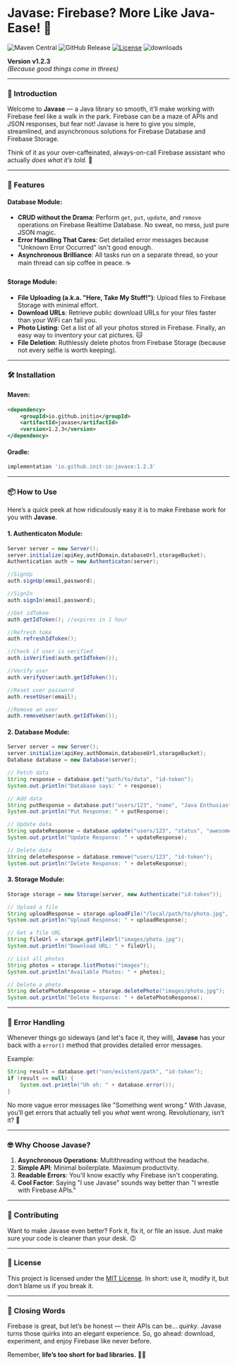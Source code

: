 # Javase: Firebase? More Like Java-Ease! 🚀  
![Maven Central](https://img.shields.io/maven-central/v/io.github.init-io/javase.svg?label=Maven%20Central)
![GitHub Release](https://img.shields.io/github/v/release/init-io/Javase?label=release)
[![License](https://img.shields.io/github/license/init-io/Javase)](LICENSE)
![downloads](https://img.shields.io/badge/downloads-1k%2Fmonth-brightgreen)

**Version v1.2.3**  
*(Because good things come in threes)*  

---

### 📜 Introduction  
Welcome to **Javase** — a Java library so smooth, it’ll make working with Firebase feel like a walk in the park. Firebase can be a maze of APIs and JSON responses, but fear not! Javase is here to give you simple, streamlined, and asynchronous solutions for Firebase Database and Firebase Storage.

Think of it as your over-caffeinated, always-on-call Firebase assistant who actually *does what it’s told*. 🙌

---

### 🚀 Features  
#### Database Module:
- **CRUD without the Drama**: Perform `get`, `put`, `update`, and `remove` operations on Firebase Realtime Database. No sweat, no mess, just pure JSON magic.
- **Error Handling That Cares**: Get detailed error messages because "Unknown Error Occurred" isn't good enough.
- **Asynchronous Brilliance**: All tasks run on a separate thread, so your main thread can sip coffee in peace. ☕

#### Storage Module:
- **File Uploading (a.k.a. "Here, Take My Stuff!")**: Upload files to Firebase Storage with minimal effort.
- **Download URLs**: Retrieve public download URLs for your files faster than your WiFi can fail you.
- **Photo Listing**: Get a list of all your photos stored in Firebase. Finally, an easy way to inventory your cat pictures. 🐱
- **File Deletion**: Ruthlessly delete photos from Firebase Storage (because not every selfie is worth keeping).

---

### 🛠️ Installation  

#### Maven:
```xml
<dependency>
    <groupId>io.github.initio</groupId>
    <artifactId>javase</artifactId>
    <version>1.2.3</version>
</dependency>
```

#### Gradle:
```groovy
implementation 'io.github.init-io:javase:1.2.3'
```

---

### 📦 How to Use  
Here’s a quick peek at how ridiculously easy it is to make Firebase work for you with **Javase**.

#### 1. **Authenticaton Module**:
```java
Server server = new Server();
server.initialize(apiKey,authDomain,databaseUrl,storageBucket);
Authentication auth = new Authenticaton(server);

//SignUp
auth.signUp(email,password);

//SignIn
auth.signIn(email,password);

//Get idTokem
auth.getIdToken(); //expires in 1 hour

//Refresh toke
auth.refreshIdToken();

//Check if user is verified
auth.isVerified(auth.getIdToken());

//Verify user
auth.verifyUser(auth.getIdToken());

//Reset user password
auth.resetUser(email);

//Remove an user
auth.removeUser(auth.getIdToken());

```

#### 2. **Database Module**:  
```java
Server server = new Server();
server.initialize(apiKey,authDomain,databaseUrl,storageBucket);
Database database = new Database(server);

// Fetch data
String response = database.get("path/to/data", "id-token");
System.out.println("Database says: " + response);

// Add data
String putResponse = database.put("users/123", "name", "Java Enthusiast", "id-token");
System.out.println("Put Response: " + putResponse);

// Update data
String updateResponse = database.update("users/123", "status", "awesome", "id-token");
System.out.println("Update Response: " + updateResponse);

// Delete data
String deleteResponse = database.remove("users/123", "id-token");
System.out.println("Delete Response: " + deleteResponse);

```

#### 3. **Storage Module**:  
```java
Storage storage = new Storage(server, new Authenticate("id-token"));

// Upload a file
String uploadResponse = storage.uploadFile("/local/path/to/photo.jpg", "images/photo.jpg");
System.out.println("Upload Response: " + uploadResponse);

// Get a file URL
String fileUrl = storage.getFileUrl("images/photo.jpg");
System.out.println("Download URL: " + fileUrl);

// List all photos
String photos = storage.listPhotos("images");
System.out.println("Available Photos: " + photos);

// Delete a photo
String deletePhotoResponse = storage.deletePhoto("images/photo.jpg");
System.out.println("Delete Response: " + deletePhotoResponse);
```

---

### 🐛 Error Handling  
Whenever things go sideways (and let's face it, they will), **Javase** has your back with a `error()` method that provides detailed error messages.

Example:
```java
String result = database.get("non/existent/path", "id-token");
if (result == null) {
    System.out.println("Uh oh: " + database.error());
}
```

No more vague error messages like "Something went wrong." With Javase, you’ll get errors that actually tell you *what* went wrong. Revolutionary, isn’t it? 🚨

---

### 🤓 Why Choose Javase?  
1. **Asynchronous Operations**: Multithreading without the headache.
2. **Simple API**: Minimal boilerplate. Maximum productivity.
3. **Readable Errors**: You'll know exactly why Firebase isn't cooperating.
4. **Cool Factor**: Saying "I use Javase" sounds way better than "I wrestle with Firebase APIs."

---

### 🤝 Contributing  
Want to make Javase even better? Fork it, fix it, or file an issue. Just make sure your code is cleaner than your desk. 🙃  

---

### 📜 License  
This project is licensed under the [MIT License](LICENSE). In short: use it, modify it, but don’t blame us if you break it.

---

### 💬 Closing Words  
Firebase is great, but let’s be honest — their APIs can be... *quirky*. Javase turns those quirks into an elegant experience. So, go ahead: download, experiment, and enjoy Firebase like never before.  

Remember, **life’s too short for bad libraries.** 🧑‍💻

